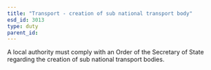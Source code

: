 ```yaml
---
title: "Transport - creation of sub national transport body"
esd_id: 3013
type: duty
parent_id:  
---
```


A local authority must comply with an Order of the Secretary of State regarding the creation of sub national transport bodies.


